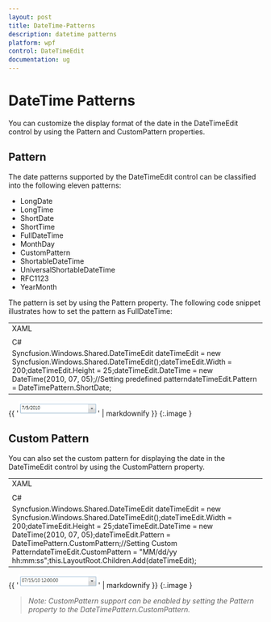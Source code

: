 ```yaml
---
layout: post
title: DateTime-Patterns
description: datetime patterns
platform: wpf
control: DateTimeEdit
documentation: ug
---
```


# DateTime Patterns

You can customize the display format of the date in the DateTimeEdit control by using the Pattern and CustomPattern properties.

## Pattern

The date patterns supported by the DateTimeEdit control can be classified into the following eleven patterns: 

* LongDate 
* LongTime 
* ShortDate 
* ShortTime 
* FullDateTime 
* MonthDay 
* CustomPattern 
* ShortableDateTime 
* UniversalShortableDateTime 
* RFC1123 
* YearMonth 

The pattern is set by using the Pattern property. The following code snippet illustrates how to set the pattern as FullDateTime:



<table>
<tr>
<td>
XAML</td></tr>
<tr>
<td>
<syncfusion:DateTimeEdit x:Name="dateTimeEdit" Height="25" Width="200"                          DateTime="07/15/2010" Pattern="ShortDate"></syncfusion:DateTimeEdit></td></tr>
<tr>
<td>
C#</td></tr>
<tr>
<td>
Syncfusion.Windows.Shared.DateTimeEdit dateTimeEdit = new                    Syncfusion.Windows.Shared.DateTimeEdit();dateTimeEdit.Width = 200;dateTimeEdit.Height = 25;dateTimeEdit.DateTime = new DateTime(2010, 07, 05);//Setting predefined patterndateTimeEdit.Pattern = DateTimePattern.ShortDate;</td></tr>
</table>


{{ '![](DateTime-Patterns_images/DateTime-Patterns_img1.png)' | markdownify }}
{:.image }


## Custom Pattern

You can also set the custom pattern for displaying the date in the DateTimeEdit control by using the CustomPattern property.



<table>
<tr>
<td>
XAML</td></tr>
<tr>
<td>
<syncfusion:DateTimeEdit x:Name="dateTimeEdit" Height="25" Width="200"                          DateTime="07/15/2010" Pattern="CustomPattern"                          CustomPattern="MM/dd/yy hh:mm:ss"></syncfusion:DateTimeEdit></td></tr>
<tr>
<td>
C#</td></tr>
<tr>
<td>
Syncfusion.Windows.Shared.DateTimeEdit dateTimeEdit = new Syncfusion.Windows.Shared.DateTimeEdit();dateTimeEdit.Width = 200;dateTimeEdit.Height = 25;dateTimeEdit.DateTime = new DateTime(2010, 07, 05);dateTimeEdit.Pattern = DateTimePattern.CustomPattern;//Setting Custom PatterndateTimeEdit.CustomPattern = "MM/dd/yy hh:mm:ss";this.LayoutRoot.Children.Add(dateTimeEdit);</td></tr>
</table>


{{ '![](DateTime-Patterns_images/DateTime-Patterns_img2.png)' | markdownify }}
{:.image }


> _Note: CustomPattern support can be enabled by setting the Pattern property to the DateTimePattern.CustomPattern._

> 

